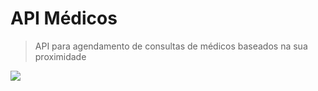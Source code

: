 # API Médicos
> API para agendamento de consultas de médicos baseados na sua proximidade

![](https://img.shields.io/badge/php->%207.3-brightgreen)
